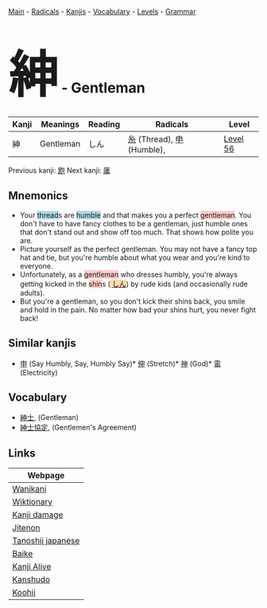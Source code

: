 <style> bigfont {font-size: 100px}</style>
[Main](../index.md) -
[Radicals](../radicals.md) -
[Kanjis](../kanjis.md) -
[Vocabulary](../vocabulary.md) -
[Levels](../levels.md) -
[Grammar](../grammar.md)
# <bigfont> 紳</bigfont> - Gentleman 

| Kanji | Meanings | Reading | Radicals | Level |
| --- | --- | --- | --- | --- |
| 紳 | Gentleman | しん | [糸](../radicals/糸.md) (Thread), [申](../radicals/申.md) (Humble),  | [Level 56](../levels/wk_level56.md) |

Previous kanji: [飽](飽.md) Next kanji: [庸](庸.md) 

## Mnemonics
 * Your <span style="background-color:#ADD8E6"> thread</span>s are <span style="background-color:#ADD8E6"> humble</span> and that makes you a perfect <span style="background-color:#ffcccb"> gentleman</span>. You don't have to have fancy clothes to be a gentleman, just humble ones that don't stand out and show off too much. That shows how polite you are.
* Picture yourself as the perfect gentleman. You may not have a fancy top hat and tie, but you're humble about what you wear and you're kind to everyone.
* Unfortunately, as a <span style="background-color:#ffcccb"> gentleman</span> who dresses humbly, you're always getting kicked in the <span style="background-color:#ffcccb"> shin</span>s (<span style="background-color:#fed8b1"> [しん](https://jisho.org/search/しん)</span>) by rude kids (and occasionally rude adults).
* But you're a gentleman, so you don't kick their shins back, you smile and hold in the pain. No matter how bad your shins hurt, you never fight back!


## Similar kanjis
 * [申](申.md) (Say Humbly, Say, Humbly Say)* [伸](伸.md) (Stretch)* [神](神.md) (God)* [電](電.md) (Electricity)


## Vocabulary
 * [紳士](../vocabulary/紳.md), (Gentleman)
* [紳士協定](../vocabulary/紳.md), (Gentlemen's Agreement)



## Links 

| Webpage |
| --- |
| [Wanikani          ](https://www.wanikani.com/kanji/紳) |
| [Wiktionary        ](https://en.wiktionary.org/wiki/紳) |
| [Kanji damage      ](http://www.kanjidamage.com/kanji/search?utf8=✓&q=紳) |
| [Jitenon           ](https://jitenon.com/kanji/紳) |
| [Tanoshii japanese ](https://www.tanoshiijapanese.com/dictionary/kanji.cfm?k=紳) |
| [Baike             ](https://baike.baidu.com/item/紳) |
| [Kanji Alive       ](https://app.kanjialive.com/紳) |
| [Kanshudo          ](https://www.kanshudo.com/searchmn?q=紳) |
| [Koohii            ](https://kanji.koohii.com/study/kanji/紳) |
